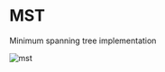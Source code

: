 # MST
Minimum spanning tree implementation

![mst](https://user-images.githubusercontent.com/28065131/170320361-86e6abdc-7ac4-4eb0-8c7c-e6e4341122b4.png)
